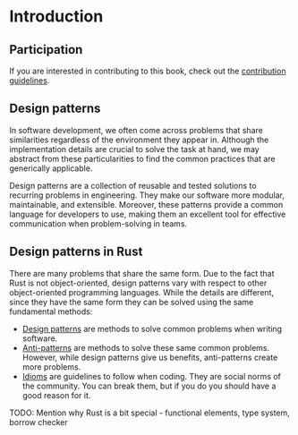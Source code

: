 # Introduction

## Participation

If you are interested in contributing to this book, check out the
[contribution guidelines](https://github.com/rust-unofficial/patterns/blob/master/CONTRIBUTING.md).

## Design patterns

In software development, we often come across problems that share
similarities regardless of the environment they appear in. Although the
implementation details are crucial to solve the task at hand, we may
abstract from these particularities to find the common practices that
are generically applicable.

Design patterns are a collection of reusable and tested solutions to
recurring problems in engineering. They make our software more modular,
maintainable, and extensible. Moreover, these patterns provide a common
language for developers to use, making them an excellent tool for effective
communication when problem-solving in teams.

## Design patterns in Rust

There are many problems that share the same form.
Due to the fact that Rust is not object-oriented, design patterns vary with
respect to other object-oriented programming languages.
While the details are different, since they have the same form they can be
solved using the same fundamental methods:

- [Design patterns](./patterns/index.md) are methods to solve common problems
  when writing software.
- [Anti-patterns](./anti_patterns/index.md) are methods to solve these same
  common problems. However, while design patterns give us benefits,
  anti-patterns create more problems.
- [Idioms](./idioms/index.md) are guidelines to follow when coding.
  They are social norms of the community.
  You can break them, but if you do you should have a good reason for it.

TODO: Mention why Rust is a bit special - functional elements, type system,
borrow checker
